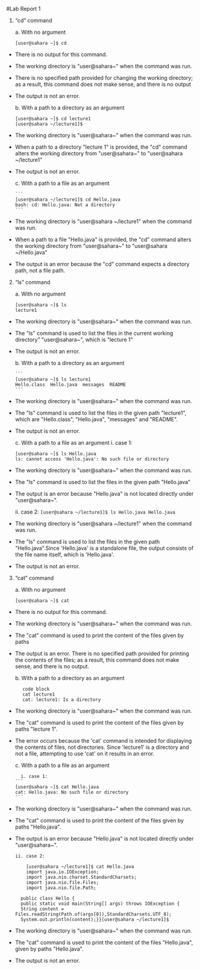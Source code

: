 #Lab Report 1

1. “cd” command
   
    a. With no argument

    ```
    [user@sahara ~]$ cd
    ```
* There is no output for this command.
* The working directory is "user@sahara~" when the command was run. 
* There is no specified path provided for changing the working directory; as a result, this command does not make sense, and there is no output
* The output is not an error.

    b. With a path to a directory as an argument
   
    ```
    [user@sahara ~]$ cd lecture1
    [user@sahara ~/lecture1]$ 
    ```
* The working directory is "user@sahara~" when the command was run.  
* When a path to a directory "lecture 1" is provided, the "cd" command alters the working directory from "user@sahara~" to "user@sahara ~/lecture1"
* The output is not an error.
      
    c. With a path to a file as an argument

      ```
      [user@sahara ~/lecture1]$ cd Hello.java
      bash: cd: Hello.java: Not a directory
      ```
* The working directory is "user@sahara ~/lecture1" when the command was run.  
* When a path to a file "Hello.java" is provided, the "cd" command alters the working directory from "user@sahara~" to "user@sahara ~/Hello.java"
* The output is an error because the "cd" command expects a directory path, not a file path.

  
2. “ls” command

   a. With no argument
 
      ```
      [user@sahara ~]$ ls
      lecture1
      ```
* The working directory is "user@sahara~" when the command was run. 
* The "ls" command is used to list the files in the current working directory" "user@sahara~", which is "lecture 1"
* The output is not an error.

    b. With a path to a directory as an argument
  
      ```
      [user@sahara ~]$ ls lecture1
      Hello.class  Hello.java  messages  README
      ```
    
* The working directory is "user@sahara~" when the command was run. 
* The "ls" command is used to list the files in the given path "lecture1", which are "Hello.class", "Hello.java", "messages" and "README".
* The output is not an error.

    
    c. With a path to a file as an argument
      i. case 1:
      
  ```
  [user@sahara ~]$ ls Hello.java
  ls: cannot access 'Hello.java': No such file or directory
  ```

* The working directory is "user@sahara~" when the command was run. 
* The "ls" command is used to list the files in the given path "Hello.java" 
* The output is an error because "Hello.java"  is not located directly under "user@sahara~".
      
  ii. case 2:
      ```
     [user@sahara ~/lecture1]$ ls Hello.java
      Hello.java  
      ```
* The working directory is "user@sahara ~/lecture1" when the command was run. 
* The "ls" command is used to list the files in the given path "Hello.java".Since 'Hello.java' is a standalone file, the output consists of the file name itself, which is 'Hello.java'.
* The output is not an error.
  
3. “cat” command

    a. With no argument
     ```
     [user@sahara ~]$ cat
     ```
* There is no output for this command.
* The working directory is "user@sahara~" when the command was run. 
* The "cat" command is used to print the content of the files given by paths
* The output is an error. There is no specified path provided for printing the contents of the files; as a result, this command does not make sense, and there is no output.
      
    b. With a path to a directory as an argument
```
      code block
      cat lecture1
      cat: lecture1: Is a directory
```      
  
* The working directory is "user@sahara~" when the command was run. 
* The "cat" command is used to print the content of the files given by paths "lecture 1".
* The error occurs because the 'cat' command is intended for displaying the contents of files, not directories. Since 'lecture1' is a directory and not a file, attempting to use 'cat' on it results in an error.
    
    c. With a path to a file as an argument

        i. case 1:
      ```
      [user@sahara ~]$ cat Hello.java
      cat: Hello.java: No such file or directory
      ```
* The working directory is "user@sahara~" when the command was run. 
* The "cat" command is used to print the content of the files given by paths "Hello.java".
* The output is an error because "Hello.java" is not located directly under "user@sahara~". 
    
      ii. case 2:
  ```
      [user@sahara ~/lecture1]$ cat Hello.java
      import java.io.IOException;
      import java.nio.charset.StandardCharsets;
      import java.nio.file.Files;
      import java.nio.file.Path;

    public class Hello {
    public static void main(String[] args) throws IOException {
    String content = Files.readString(Path.of(args[0]),StandardCharsets.UTF_8);    
    System.out.println(content);}}[user@sahara ~/lecture1]$ 
  ``` 
* The working directory is "user@sahara~" when the command was run. 
* The "cat" command is used to print the content of the files 
"Hello.java", given by paths "Hello.java".
* The output is not an error. 
